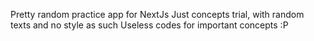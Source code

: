 Pretty random practice app for NextJs
Just concepts trial, with random texts and no style as such
Useless codes for important concepts :P 
